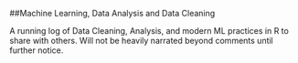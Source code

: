 ##Machine Learning, Data Analysis and Data Cleaning

A running log of Data Cleaning, Analysis, and modern ML practices in R to share with others.
Will not be heavily narrated beyond comments until further notice.

